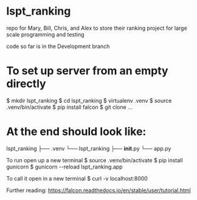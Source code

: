 # lspt_ranking
repo for Mary, Bill, Chris, and Alex to store their ranking project for large scale programming and testing

code so far is in the Development branch

# To set up server from an empty directly
$ mkdir lspt_ranking
$ cd lspt_ranking
$ virtualenv .venv
$ source .venv/bin/activate
$ pip install falcon
$ git clone ...

# At the end should look like: 
lspt_ranking
├── .venv
└── lspt_ranking
    ├── __init__.py
    └── app.py


To run open up a new terminal 
$ source .venv/bin/activate
$ pip install gunicorn
$ gunicorn --reload lspt_ranking.app

To call it open in a new terminal 
$ curl -v localhost:8000

Further reading:
https://falcon.readthedocs.io/en/stable/user/tutorial.html
